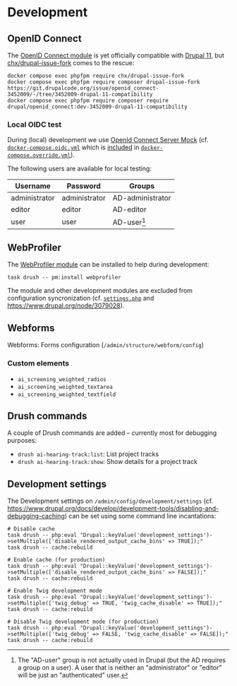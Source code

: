 # Development

## OpenID Connect

The [OpenID Connect module](https://www.drupal.org/project/openid_connect) is yet officially compatible with [Drupal
11](https://www.drupal.org/about/11), but
[chx/drupal-issue-fork](https://www.drupal.org/docs/develop/git/using-gitlab-to-contribute-to-drupal/core-version-compatibility-fixes-for-modules-with-unmerged-changes)
comes to the rescue:

``` shell
docker compose exec phpfpm require chx/drupal-issue-fork
docker compose exec phpfpm require composer drupal-issue-fork https://git.drupalcode.org/issue/openid_connect-3452009/-/tree/3452009-drupal-11-compatibility
docker compose exec phpfpm require composer require drupal/openid_connect:dev-3452009-drupal-11-compatibility
```

### Local OIDC test

During (local) development we use [OpenId Connect Server Mock](https://github.com/Soluto/oidc-server-mock) (cf.
[`docker-compose.oidc.yml`](docker-compose.oidc.yml) which is
[included](https://docs.docker.com/compose/how-tos/multiple-compose-files/include/) in
[`docker-compose.override.yml`](docker-compose.override.yml)).

The following users are available for local testing:

| Username      | Password      | Groups           |
|---------------|---------------|------------------|
| administrator | administrator | AD-administrator |
| editor        | editor        | AD-editor        |
| user          | user          | AD-user[^1]      |

[^1]: The "AD-user" group is not actually used in Drupal (but the AD requires a group on a user). A user that is neither
    an "administrator" or "editor" will be just an "authenticated" user.

## WebProfiler

The [WebProfiler module](https://www.drupal.org/project/webprofiler) can be installed to help during development:

``` shell
task drush -- pm:install webprofiler
```

The module and other development modules are excluded from configuration syncronization (cf.
[`settings.php`](../web/sites/default/settings.php) and <https://www.drupal.org/node/3079028>).

## Webforms

Webforms: Forms configuration (`/admin/structure/webform/config`)

### Custom elements

* `ai_screening_weighted_radios`
* `ai_screening_weighted_textarea`
* `ai_screening_weighted_textfield`

## Drush commands

A couple of Drush commands are added – currently most for debugging purposes:

* `drush ai-hearing-track:list`: List project tracks
* `drush ai-hearing-track:show`: Show details for a project track

## Development settings

The Development settings on `/admin/config/development/settings` (cf.
<https://www.drupal.org/docs/develop/development-tools/disabling-and-debugging-caching>) can be set using some command
line incantations:

``` shell name=development-settings-cache-disable
# Disable cache
task drush -- php:eval "Drupal::keyValue('development_settings')->setMultiple(['disable_rendered_output_cache_bins' => TRUE]);"
task drush -- cache:rebuild
```

``` shell name=development-settings-cache-enable
# Enable cache (for production)
task drush -- php:eval "Drupal::keyValue('development_settings')->setMultiple(['disable_rendered_output_cache_bins' => FALSE]);"
task drush -- cache:rebuild
```

``` shell name=development-settings-twig-enable
# Enable Twig development mode
task drush -- php:eval "Drupal::keyValue('development_settings')->setMultiple(['twig_debug' => TRUE, 'twig_cache_disable' => TRUE]);"
task drush -- cache:rebuild
```

``` shell name=development-settings-twig-disable
# Disable Twig development mode (for production)
task drush -- php:eval "Drupal::keyValue('development_settings')->setMultiple(['twig_debug' => FALSE, 'twig_cache_disable' => FALSE]);"
task drush -- cache:rebuild
```
